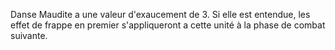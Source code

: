 Danse Maudite a une valeur d'exaucement de 3. Si elle est entendue, les effet de frappe en premier s'appliqueront a cette unité à la phase de combat suivante.